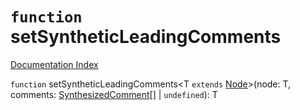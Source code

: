 # `function` setSyntheticLeadingComments

[Documentation Index](../README.md)

`function` setSyntheticLeadingComments\<T `extends` [Node](../private.interface.Node/README.md)>(node: T, comments: [SynthesizedComment](../private.interface.SynthesizedComment/README.md)\[] | `undefined`): T
